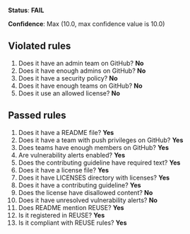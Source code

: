 **Status**: **FAIL**

**Confidence**: Max (10.0, max confidence value is 10.0)

## Violated rules

1.  Does it have an admin team on GitHub? **No**
1.  Does it have enough admins on GitHub? **No**
1.  Does it have a security policy? **No**
1.  Does it have enough teams on GitHub? **No**
1.  Does it use an allowed license? **No**


## Passed rules

1.  Does it have a README file? **Yes**
1.  Does it have a team with push privileges on GitHub? **Yes**
1.  Does teams have enough members on GitHub? **Yes**
1.  Are vulnerability alerts enabled? **Yes**
1.  Does the contributing guideline have required text? **Yes**
1.  Does it have a license file? **Yes**
1.  Does it have LICENSES directory with licenses? **Yes**
1.  Does it have a contributing guideline? **Yes**
1.  Does the license have disallowed content? **No**
1.  Does it have unresolved vulnerability alerts? **No**
1.  Does README mention REUSE? **Yes**
1.  Is it registered in REUSE? **Yes**
1.  Is it compliant with REUSE rules? **Yes**



